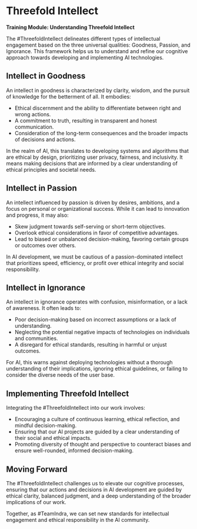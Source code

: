 # Threefold Intellect

**Training Module: Understanding Threefold Intellect**

The #ThreefoldIntellect delineates different types of intellectual engagement based on the three universal qualities: Goodness, Passion, and Ignorance. This framework helps us to understand and refine our cognitive approach towards developing and implementing AI technologies.

## Intellect in Goodness

An intellect in goodness is characterized by clarity, wisdom, and the pursuit of knowledge for the betterment of all. It embodies:
- Ethical discernment and the ability to differentiate between right and wrong actions.
- A commitment to truth, resulting in transparent and honest communication.
- Consideration of the long-term consequences and the broader impacts of decisions and actions.

In the realm of AI, this translates to developing systems and algorithms that are ethical by design, prioritizing user privacy, fairness, and inclusivity. It means making decisions that are informed by a clear understanding of ethical principles and societal needs.

## Intellect in Passion

An intellect influenced by passion is driven by desires, ambitions, and a focus on personal or organizational success. While it can lead to innovation and progress, it may also:
- Skew judgment towards self-serving or short-term objectives.
- Overlook ethical considerations in favor of competitive advantages.
- Lead to biased or unbalanced decision-making, favoring certain groups or outcomes over others.

In AI development, we must be cautious of a passion-dominated intellect that prioritizes speed, efficiency, or profit over ethical integrity and social responsibility.

## Intellect in Ignorance

An intellect in ignorance operates with confusion, misinformation, or a lack of awareness. It often leads to:
- Poor decision-making based on incorrect assumptions or a lack of understanding.
- Neglecting the potential negative impacts of technologies on individuals and communities.
- A disregard for ethical standards, resulting in harmful or unjust outcomes.

For AI, this warns against deploying technologies without a thorough understanding of their implications, ignoring ethical guidelines, or failing to consider the diverse needs of the user base.

## Implementing Threefold Intellect

Integrating the #ThreefoldIntellect into our work involves:
- Encouraging a culture of continuous learning, ethical reflection, and mindful decision-making.
- Ensuring that our AI projects are guided by a clear understanding of their social and ethical impacts.
- Promoting diversity of thought and perspective to counteract biases and ensure well-rounded, informed decision-making.

## Moving Forward

The #ThreefoldIntellect challenges us to elevate our cognitive processes, ensuring that our actions and decisions in AI development are guided by ethical clarity, balanced judgment, and a deep understanding of the broader implications of our work.

Together, as #TeamIndra, we can set new standards for intellectual engagement and ethical responsibility in the AI community.
